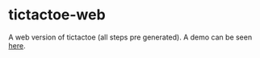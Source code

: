 # tictactoe-web
A web version of tictactoe (all steps pre generated). A demo can be seen [here](https://tictactoe.brunner.ninja/).